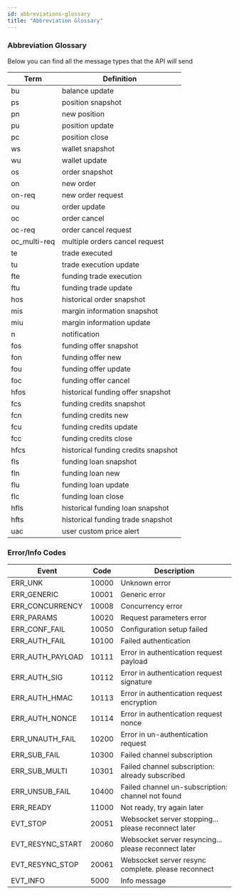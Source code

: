 ```yaml
---
id: abbreviations-glossary
title: "Abbreviation Glossary"
---
```


### Abbreviation Glossary


Below you can find all the message types that the API will send

Term | Definition
-- | --
bu  |  balance update
ps  |  position snapshot
pn  |  new position
pu  |  position update
pc  |  position close
ws  |  wallet snapshot
wu  |  wallet update
os  |  order snapshot
on  |  new order
on-req  |  new order request
ou  |  order update
oc  |  order cancel
oc-req | order cancel request
oc_multi-req | multiple orders cancel request
te  |  trade executed
tu  |  trade execution update
fte | funding trade execution
ftu | funding trade update
hos | historical order snapshot
mis | margin information snapshot
miu | margin information update
n | notification
fos | funding offer snapshot
fon | funding offer new
fou | funding offer update
foc | funding offer cancel
hfos | historical funding offer snapshot
fcs | funding credits snapshot
fcn | funding credits new
fcu | funding credits update
fcc | funding credits close
hfcs | historical funding credits snapshot
fls | funding loan snapshot
fln | funding loan new
flu | funding loan update
flc | funding loan close
hfls | historical funding loan snapshot
hfts | historical funding trade snapshot
uac | user custom price alert


### Error/Info Codes


Event               |  Code    |  Description
---                 | ---      | ---
ERR_UNK             |   10000  |   Unknown error
ERR_GENERIC         |   10001  |   Generic error
ERR_CONCURRENCY     |   10008  |   Concurrency error
ERR_PARAMS          |   10020  |   Request parameters error
ERR_CONF_FAIL       |   10050  |   Configuration setup failed
ERR_AUTH_FAIL       |   10100  |   Failed authentication
ERR_AUTH_PAYLOAD    |   10111  |   Error in authentication request payload
ERR_AUTH_SIG        |   10112  |   Error in authentication request signature
ERR_AUTH_HMAC       |   10113  |   Error in authentication request encryption
ERR_AUTH_NONCE      |   10114  |   Error in authentication request nonce
ERR_UNAUTH_FAIL     |   10200  |   Error in un-authentication request
ERR_SUB_FAIL        |   10300  |   Failed channel subscription
ERR_SUB_MULTI       |   10301  |   Failed channel subscription: already subscribed
ERR_UNSUB_FAIL      |   10400  |   Failed channel un-subscription: channel not found
ERR_READY           |   11000  |   Not ready, try again later
EVT_STOP            |   20051  |   Websocket server stopping... please reconnect later
EVT_RESYNC_START    |   20060  |   Websocket server resyncing... please reconnect later
EVT_RESYNC_STOP     |   20061  |   Websocket server resync complete. please reconnect
EVT_INFO            |   5000   |   Info message
